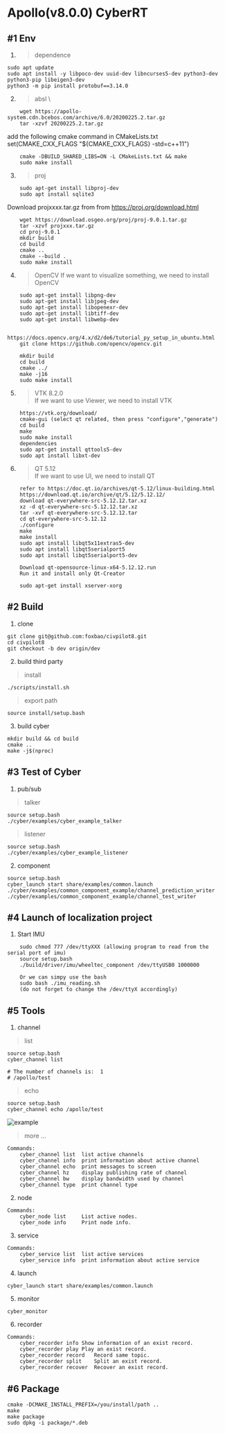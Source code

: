 # Apollo(v8.0.0) CyberRT

## #1 Env

1. > dependence

```shell
sudo apt update
sudo apt install -y libpoco-dev uuid-dev libncurses5-dev python3-dev python3-pip libeigen3-dev
python3 -m pip install protobuf==3.14.0
```

2. > absl \
```shell
    wget https://apollo-system.cdn.bcebos.com/archive/6.0/20200225.2.tar.gz
    tar -xzvf 20200225.2.tar.gz
```

add the following cmake command in CMakeLists.txt
set(CMAKE_CXX_FLAGS "${CMAKE_CXX_FLAGS} -std=c++11")
```shell
    cmake -DBUILD_SHARED_LIBS=ON -L CMakeLists.txt && make
    sudo make install
```

3. > proj
```shell
    sudo apt-get install libproj-dev
    sudo apt install sqlite3
```
Download projxxxx.tar.gz from from https://proj.org/download.html
```shell
	wget https://download.osgeo.org/proj/proj-9.0.1.tar.gz
    tar -xzvf projxxx.tar.gz
    cd proj-9.0.1
    mkdir build
    cd build
    cmake ..
    cmake --build .
	sudo make install
```

4. > OpenCV
If we want to visualize something, we need to install OpenCV
```shell
    sudo apt-get install libpng-dev
    sudo apt-get install libjpeg-dev
    sudo apt-get install libopenexr-dev
    sudo apt-get install libtiff-dev
    sudo apt-get install libwebp-dev    

    https://docs.opencv.org/4.x/d2/de6/tutorial_py_setup_in_ubuntu.html
    git clone https://github.com/opencv/opencv.git

    mkdir build
    cd build
    cmake ../
    make -j16
    sudo make install
```
5. > VTK 8.2.0 \
If we want to use Viewer, we need to install VTK
```shell
    https://vtk.org/download/
    cmake-gui (select qt related, then press "configure","generate")
    cd build
    make
    sudo make install 
    dependencies
    sudo apt-get install qttools5-dev
    sudo apt install libxt-dev
```
6. > QT 5.12 \
If we want to use UI, we need to install QT
```shell
    refer to https://doc.qt.io/archives/qt-5.12/linux-building.html
    https://download.qt.io/archive/qt/5.12/5.12.12/
    download qt-everywhere-src-5.12.12.tar.xz 
    xz -d qt-everywhere-src-5.12.12.tar.xz
    tar -xvf qt-everywhere-src-5.12.12.tar
    cd qt-everywhere-src-5.12.12
    ./configure
    make
    make install
    sudo apt install libqt5x11extras5-dev
    sudo apt install libqt5serialport5
    sudo apt install libqt5serialport5-dev

    Download qt-opensource-linux-x64-5.12.12.run
    Run it and install only Qt-Creator

    sudo apt-get install xserver-xorg
```
## #2 Build

1. clone

```shell
git clone git@github.com:foxbao/civpilot8.git
cd civpilot8
git checkout -b dev origin/dev
```

2. build third party

> install

```shell
./scripts/install.sh
```

> export path

```shell
source install/setup.bash
```

3. build cyber

```shell
mkdir build && cd build
cmake ..
make -j$(nproc)
```

## #3 Test of Cyber

1. pub/sub

> talker

```shell
source setup.bash
./cyber/examples/cyber_example_talker
```
> listener

```shell
source setup.bash
./cyber/examples/cyber_example_listener
```

2. component

```shell
source setup.bash
cyber_launch start share/examples/common.launch
./cyber/examples/common_component_example/channel_prediction_writer
./cyber/examples/common_component_example/channel_test_writer
```

## #4 Launch of localization project
1. Start IMU
```shell
    sudo chmod 777 /dev/ttyXXX (allowing program to read from the serial port of imu)
	source setup.bash
    ./build/driver/imu/wheeltec_component /dev/ttyUSB0 1000000

    Or we can simpy use the bash
    sudo bash ./imu_reading.sh
    (do not forget to change the /dev/ttyX accordingly)
```

## #5 Tools

1. channel

> list

```shell
source setup.bash
cyber_channel list

# The number of channels is:  1
# /apollo/test
```

> echo
```shell
source setup.bash
cyber_channel echo /apollo/test
```
![example](docs/cyber_echo.png)

> more ...

```shell
Commands:
	cyber_channel list	list active channels
	cyber_channel info	print information about active channel
	cyber_channel echo	print messages to screen
	cyber_channel hz	display publishing rate of channel
	cyber_channel bw	display bandwidth used by channel
	cyber_channel type	print channel type
```

2. node

```shell
Commands:
	cyber_node list 	List active nodes.
	cyber_node info 	Print node info.
```

3. service

```shell
Commands:
	cyber_service list	list active services
	cyber_service info	print information about active service
```

4. launch

```shell
cyber_launch start share/examples/common.launch
```

5. monitor

```shell
cyber_monitor
```

6. recorder

```shell
Commands:
  	cyber_recorder info	Show information of an exist record.
	cyber_recorder play	Play an exist record.
	cyber_recorder record	Record same topic.
	cyber_recorder split	Split an exist record.
	cyber_recorder recover	Recover an exist record.
```

## #6 Package

```shell
cmake -DCMAKE_INSTALL_PREFIX=/you/install/path ..
make
make package
sudo dpkg -i package/*.deb
```
